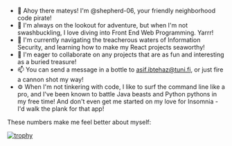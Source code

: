 * 👋 Ahoy there mateys! I'm @shepherd-06, your friendly neighborhood code pirate!
* 👀 I'm always on the lookout for adventure, but when I'm not swashbuckling, I love diving into Front End Web Programming. Yarrr!
* 🌱 I'm currently navigating the treacherous waters of Information Security, and learning how to make my React projects seaworthy!
* 💞️ I'm eager to collaborate on any projects that are as fun and interesting as a buried treasure!
* 📫 You can send a message in a bottle to asif.ibtehaz@tuni.fi, or just fire a cannon shot my way!
* ⚙️ When I'm not tinkering with code, I like to surf the command line like a pro, and I've been known to battle Java beasts and Python pythons in my free time! And don't even get me started on my love for Insomnia - I'd walk the plank for that app!


These numbers make me feel better about myself:

[![trophy](https://github-profile-trophy.vercel.app/?username=shepherd-06&theme=discord)](https://github.com/ryo-ma/github-profile-trophy)
